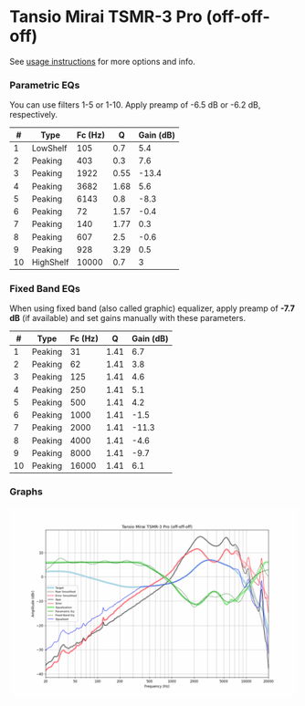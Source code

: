# Tansio Mirai TSMR-3 Pro (off-off-off)
See [usage instructions](https://github.com/jaakkopasanen/AutoEq#usage) for more options and info.

### Parametric EQs
You can use filters 1-5 or 1-10. Apply preamp of -6.5 dB or -6.2 dB, respectively.

|   # | Type      |   Fc (Hz) |    Q |   Gain (dB) |
|-----|-----------|-----------|------|-------------|
|   1 | LowShelf  |       105 | 0.7  |         5.4 |
|   2 | Peaking   |       403 | 0.3  |         7.6 |
|   3 | Peaking   |      1922 | 0.55 |       -13.4 |
|   4 | Peaking   |      3682 | 1.68 |         5.6 |
|   5 | Peaking   |      6143 | 0.8  |        -8.3 |
|   6 | Peaking   |        72 | 1.57 |        -0.4 |
|   7 | Peaking   |       140 | 1.77 |         0.3 |
|   8 | Peaking   |       607 | 2.5  |        -0.6 |
|   9 | Peaking   |       928 | 3.29 |         0.5 |
|  10 | HighShelf |     10000 | 0.7  |         3   |

### Fixed Band EQs
When using fixed band (also called graphic) equalizer, apply preamp of **-7.7 dB** (if available) and set gains manually with these parameters.

|   # | Type    |   Fc (Hz) |    Q |   Gain (dB) |
|-----|---------|-----------|------|-------------|
|   1 | Peaking |        31 | 1.41 |         6.7 |
|   2 | Peaking |        62 | 1.41 |         3.8 |
|   3 | Peaking |       125 | 1.41 |         4.6 |
|   4 | Peaking |       250 | 1.41 |         5.1 |
|   5 | Peaking |       500 | 1.41 |         4.2 |
|   6 | Peaking |      1000 | 1.41 |        -1.5 |
|   7 | Peaking |      2000 | 1.41 |       -11.3 |
|   8 | Peaking |      4000 | 1.41 |        -4.6 |
|   9 | Peaking |      8000 | 1.41 |        -9.7 |
|  10 | Peaking |     16000 | 1.41 |         6.1 |

### Graphs
![](./Tansio%20Mirai%20TSMR-3%20Pro%20(off-off-off).png)
